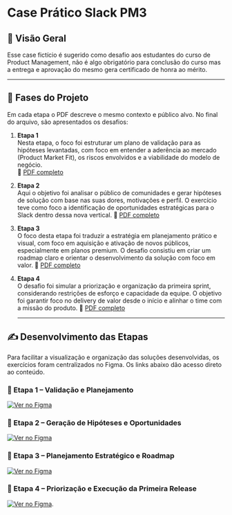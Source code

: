 # Case Prático Slack PM3

## 🧭 Visão Geral
Esse case fictício é sugerido como desafio aos estudantes do curso de Product Management, não é algo obrigatório para conclusão do curso mas a entrega e aprovação do mesmo gera certificado de honra ao mérito. 

---

## 🧩 Fases do Projeto

Em cada etapa o PDF descreve o mesmo contexto e público alvo. No final do arquivo, são apresentados os desafios:

1. **Etapa 1**  
Nesta etapa, o foco foi estruturar um plano de validação para as hipóteses levantadas, com foco em entender a aderência ao mercado (Product Market Fit), os riscos envolvidos e a viabilidade do modelo de negócio.  
   📄 [PDF completo](https://github.com/kelvin1muller/Case-Pratico-PM3/blob/main/pdfs/Case%20Slack_parte_1.pdf)
2. **Etapa 2**  
Aqui o objetivo foi analisar o público de comunidades e gerar hipóteses de solução com base nas suas dores, motivações e perfil. O exercício teve como foco a identificação de oportunidades estratégicas para o Slack dentro dessa nova vertical.
   📄 [PDF completo](https://github.com/kelvin1muller/Case-Pratico-PM3/blob/main/pdfs/Case%20Slack_parte_2.pdf)

3. **Etapa 3**  
O foco desta etapa foi traduzir a estratégia em planejamento prático e visual, com foco em aquisição e ativação de novos públicos, especialmente em planos premium. O desafio consistiu em criar um roadmap claro e orientar o desenvolvimento da solução com foco em valor.
   📄 [PDF completo](https://github.com/kelvin1muller/Case-Pratico-PM3/blob/main/pdfs/Case%20Slack_parte_3.pdf)
 
4. **Etapa 4**  
O desafio foi simular a priorização e organização da primeira sprint, considerando restrições de esforço e capacidade da equipe. O objetivo foi garantir foco no delivery de valor desde o início e alinhar o time com a missão do produto.
   📄 [PDF completo](https://github.com/kelvin1muller/Case-Pratico-PM3/blob/main/pdfs/Case%20Slack_parte_4.pdf)

   ---

## ✍️ Desenvolvimento das Etapas

Para facilitar a visualização e organização das soluções desenvolvidas, os exercícios foram centralizados no Figma. Os links abaixo dão acesso direto ao conteúdo.

### 🔹 Etapa 1 – Validação e Planejamento
[![Ver no Figma](https://img.shields.io/badge/Ver%20no-Figma-blue?logo=figma&style=for-the-badge)](https://www.figma.com/design/yDbp7E9XhdniRV5L1bnFws/Case-Pr%C3%A1tico---Etapa-1?node-id=0-1&m=dev&t=7PzH93CUQ2LtC5mi-1)

### 🔹 Etapa 2 – Geração de Hipóteses e Oportunidades
[![Ver no Figma](https://img.shields.io/badge/Ver%20no-Figma-blue?logo=figma&style=for-the-badge)](https://www.figma.com/design/uxwycqveQfDbjVEGnOTOAP/Case-Pr%C3%A1tico---Etapa-2?node-id=0-1&m=dev&t=d3y14wUUZmcp2u7c-1)

### 🔹 Etapa 3 – Planejamento Estratégico e Roadmap
[![Ver no Figma](https://img.shields.io/badge/Ver%20no-Figma-blue?logo=figma&style=for-the-badge)](https://www.figma.com/design/DFIsGHS4Q4WEZQVdKU3PNh/Case-Pr%C3%A1tico---Etapa-3?m=dev&t=d3y14wUUZmcp2u7c-1)

### 🔹 Etapa 4 – Priorização e Execução da Primeira Release
[![Ver no Figma](https://img.shields.io/badge/Ver%20no-Figma-blue?logo=figma&style=for-the-badge)](https://www.figma.com/design/ZnIRuExNOo1U4i8WBCBoSg/Case-Pr%C3%A1tico---Etapa-4?node-id=13-4&m=dev&t=d3y14wUUZmcp2u7c-1).
